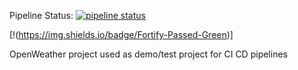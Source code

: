 Pipeline Status: [![pipeline status](https://git.kube.agile4security.io/lab/demolabnodejs/badges/master/pipeline.svg)](https://git.kube.agile4security.io/lab/demolabnodejs/-/commits/master)


[!(https://img.shields.io/badge/Fortify-Passed-Green)]

OpenWeather project used as demo/test project for CI CD pipelines
